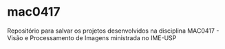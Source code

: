 # mac0417
Repositório para salvar os projetos desenvolvidos na disciplina MAC0417 - Visão e Processamento de Imagens ministrada no IME-USP
